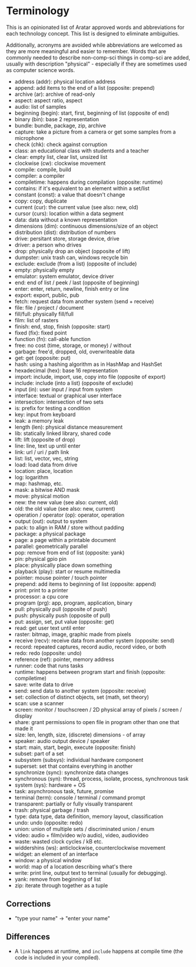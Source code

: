 # Terminology
This is an opinionated list of Aratar approved words and abbreviations for each
technology concept.  This list is designed to eliminate ambiguities.

Additionally, acronyms are avoided while abbreviations are welcomed as they are
more meaningful and easier to remember.  Words that are commonly needed to
describe non-comp-sci things in comp-sci are added, usually with description
"physical" - especially if they are sometimes used as computer science words.

 - address (addr): physical location address
 - append: add items to the end of a list (opposite: prepend)
 - archive (ar): archive of read-only
 - aspect: aspect ratio, aspect
 - audio: list of samples
 - beginning (begin): start, first, beginning of list (opposite of end)
 - binary (bin): base 2 representation
 - bundle: bundle, package, zip, archive
 - capture: take a picture from a camera or get some samples from a microphone
 - check (chk): check against corruption
 - class: an educational class with students and a teacher
 - clear: empty list, clear list, unsized list
 - clockwise (cw): clockwise movement
 - compile: compile, build
 - compiler: a compiler
 - compiletime: happens during compilation (opposite: runtime)
 - contains: if it's equivalent to an element within a set/list
 - constant (const): a value that doesn't change
 - copy: copy, duplicate
 - current (cur): the current value (see also: new, old)
 - cursor (curs): location within a data segment
 - data: data without a known representation
 - dimensions (dim): continuous dimensions/size of an object
 - distribution (dist): distribution of numbers
 - drive: persitant store, storage device, drive
 - driver: a person who drives
 - drop: physically drop an object (opposite of lift)
 - dumpster: unix trash can, windows recycle bin
 - exclude: exclude (from a list) (opposite of include)
 - empty: physically empty
 - emulator: system emulator, device driver
 - end: end of list / peek / last (opposite of beginning)
 - enter: enter, return, newline, finish entry or line
 - export: export, public, pub
 - fetch: request data from another system (send + receive)
 - file: file / project / document
 - fill/full: physically fill/full
 - film: list of rasters
 - finish: end, stop, finish (opposite: start)
 - fixed (fix): fixed point
 - function (fn): call-able function
 - free: no cost (time, storage, or money) / without
 - garbage: free'd, dropped, old, overwriteable data
 - get: get (opposite: put)
 - hash: using a hashing algorithm as in HashMap and HashSet
 - hexadecimal (hex): base 16 representation
 - import: include, import, use, copy into file (opposite of export)
 - include: include (into a list) (opposite of exclude)
 - input (in): user input / input from system
 - interface: textual or graphical user interface
 - intersection: intersection of two sets
 - is: prefix for testing a condition
 - key: input from keyboard
 - leak: a memory leak
 - length (len): physical distance measurement
 - lib: statically linked library, shared code
 - lift: lift (opposite of drop)
 - line: line, text up until enter
 - link: url / uri / path link
 - list: list, vector, vec, string
 - load: load data from drive
 - location: place, location
 - log: logarithm
 - map: hashmap, etc.
 - mask: a bitwise AND mask
 - move: physical motion
 - new: the new value (see also: current, old)
 - old: the old value (see also: new, current)
 - operation / operator (op): operator, operation
 - output (out): output to system
 - pack: to align in RAM / store without padding
 - package: a physical package
 - page: a page within a printable document
 - parallel: geometrically parallel
 - pop: remove from end of list (opposite: yank)
 - pin: physical gpio pin
 - place: physically place down something
 - playback (play): start or resume multimedia
 - pointer: mouse pointer / touch pointer
 - prepend: add items to beginning of list (opposite: append)
 - print: print to a printer
 - processor: a cpu core
 - program (prg): app, program, application, binary
 - pull: physically pull (opposite of push)
 - push: physically push (opposite of pull)
 - put: assign, set, put value (opposite: get)
 - read: get user text until enter
 - raster: bitmap, image, graphic made from pixels
 - receive (recv): receive data from another system (opposite: send)
 - record: repeated captures, record audio, record video, or both
 - redo: redo (opposite: undo)
 - reference (ref): pointer, memory address
 - runner: code that runs tasks
 - runtime: happens between program start and finish (opposite: compiletime)
 - save: write data to drive
 - send: send data to another system (opposite: receive)
 - set: collection of distinct objects, set (math, set theory)
 - scan: use a scanner
 - screen: monitor / touchscreen / 2D physical array of pixels / screen / display
 - share: grant permissions to open file in program other than one that made it
 - size: len, length, size, (discrete) dimensions - of array
 - speaker: audio output device / speaker
 - start: main, start, begin, execute (opposite: finish)
 - subset: part of a set
 - subsystem (subsys): individual hardware component
 - superset: set that contains everything in another
 - synchronize (sync): synchronize data changes
 - synchronous (syn): thread, process, isolate, process, synchronous task
 - system (sys): hardware + OS
 - task: asynchronous task, future, promise
 - terminal (term): console / terminal / command prompt
 - transparent: partially or fully visually transparent
 - trash: physical garbage / trash
 - type: data type, data definition, memory layout, classification
 - undo: undo (opposite: redo)
 - union: union of multiple sets / discriminated union / enum
 - video: audio + film(video w/o audio), video, audiovideo
 - waste: wasted clock cycles / kB etc.
 - widdershins (ws): anticlockwise, counterclockwise movement
 - widget: an element of an interface
 - window: a physical window
 - world: map of a location describing what's there
 - write: print line, output text to terminal (usually for debugging).
 - yank: remove from beginning of list
 - zip: iterate through together as a tuple

## Corrections
 - "type your name" → "enter your name"

## Differences
- A `link` happens at runtime, and `include` happens at compile time (the code is included in your compiled).
